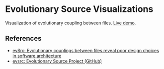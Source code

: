 # Evolutionary Source Visualizations

Visualization of evolutionary coupling between files. [Live demo](http://pnavarrc.github.io/evsrc-visualization/dist).

## References

- [evSrc: Evolutionary couplings between files reveal poor design choices in software architecture](http://ergoso.me/computer/science/github/software/evolutionary/couplings/2014/12/10/evsrc-evolutionary-couplings-reveal-poor-software-design.html)
- [evsrc: Evolutionary Source Project (GitHub)](https://github.com/armish/evsrc)